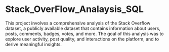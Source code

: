 # Stack_OverFlow_Analaysis_SQL
This project involves a comprehensive analysis of the Stack Overflow dataset, a publicly available dataset that contains information about users, posts, comments, badges, votes, and more. The goal of this analysis was to explore user activity, post quality, and interactions on the platform, and to derive meaningful insights.
